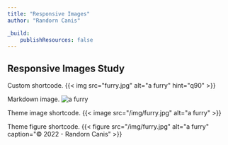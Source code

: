 ```yaml
---
title: "Responsive Images"
author: "Randorn Canis"

_build:
    publishResources: false
---
```


## Responsive Images Study

Custom shortcode.
{{< img src="furry.jpg" alt="a furry" hint="q90" >}}

Markdown image.
![a furry](/img/furry.jpg)

Theme image shortcode.
{{< image src="/img/furry.jpg" alt="a furry" >}}

Theme figure shortcode.
{{< figure src="/img/furry.jpg" alt="a furry" caption="© 2022 - Randorn Canis" >}}
